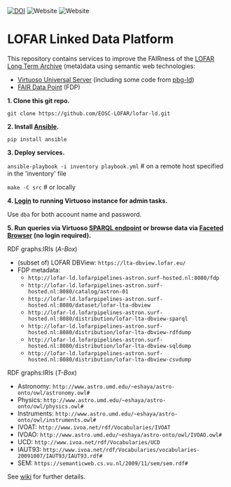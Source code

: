 [![DOI](https://zenodo.org/badge/138730107.svg)](https://zenodo.org/badge/latestdoi/138730107)
![Website](https://img.shields.io/website-up-down-green-red/http/lofar-ld.lofarpipelines-astron.surf-hosted.nl:8080.svg?label=fdp)
![Website](https://img.shields.io/website-up-down-green-red/http/lofar-ld.lofarpipelines-astron.surf-hosted.nl:8890.svg?label=virtuoso)

# LOFAR Linked Data Platform

This repository contains services to improve the FAIRness of the [LOFAR](http://www.lofar.org/) [Long Term Archive](https://lta.lofar.eu/) (meta)data using semantic web technologies:

* [Virtuoso Universal Server](https://virtuoso.openlinksw.com/) (including some code from [pbg-ld](https://www.research-software.nl/software/linked-data-platform-for-plant-breeding-genomics))
* [FAIR Data Point](https://www.research-software.nl/software/fairdatapoint) (FDP)

**1. Clone this git repo.**

`git clone https://github.com/EOSC-LOFAR/lofar-ld.git`

**2. Install [Ansible](https://www.ansible.com/).**

`pip install ansible`

**3. Deploy services.**

`ansible-playbook -i inventory playbook.yml` # on a remote host specified in the 'inventory' file

`make -C src` # or locally

**4. [Login](http://localhost:8890/conductor) to running Virtuoso instance for admin tasks.**

Use `dba` for both account name and password.

**5. Run queries via Virtuoso [SPARQL endpoint](http://localhost:8890/sparql) or browse data via [Faceted Browser](http://localhost:8890/fct/) (no login required).**

RDF graphs:IRIs (_A-Box_)
 * (subset of) LOFAR DBView: `https://lta-dbview.lofar.eu/`
 * FDP metadata:
   * `http://lofar-ld.lofarpipelines-astron.surf-hosted.nl:8080/fdp`
   * `http://lofar-ld.lofarpipelines-astron.surf-hosted.nl:8080/catalog/astron-01`
   * `http://lofar-ld.lofarpipelines-astron.surf-hosted.nl:8080/dataset/lofar-lta-dbview`
   * `http://lofar-ld.lofarpipelines-astron.surf-hosted.nl:8080/distribution/lofar-lta-dbview-sparql`
   * `http://lofar-ld.lofarpipelines-astron.surf-hosted.nl:8080/distribution/lofar-lta-dbview-rdfdump` 	
   * `http://lofar-ld.lofarpipelines-astron.surf-hosted.nl:8080/distribution/lofar-lta-dbview-sqldump` 	
   * `http://lofar-ld.lofarpipelines-astron.surf-hosted.nl:8080/distribution/lofar-lta-dbview-csvdump`
  
RDF graphs:IRIs (_T-Box_)
 * Astronomy: `http://www.astro.umd.edu/~eshaya/astro-onto/owl/astronomy.owl#`
 * Physics: `http://www.astro.umd.edu/~eshaya/astro-onto/owl/physics.owl#`
 * Instruments: `http://www.astro.umd.edu/~eshaya/astro-onto/owl/instruments.owl#`
 * IVOAT: `http://www.ivoa.net/rdf/Vocabularies/IVOAT`
 * IVOAO: `http://www.astro.umd.edu/~eshaya/astro-onto/owl/IVOAO.owl#`
 * UCD: `http://www.ivoa.net/rdf/Vocabularies/UCD`
 * IAUT93: `http://www.ivoa.net/rdf/Vocabularies/vocabularies-20091007/IAUT93/IAUT93.rdf#`
 * SEM: `https://semanticweb.cs.vu.nl/2009/11/sem/sem.rdf#`
 
See [wiki](../../wiki) for further details.

